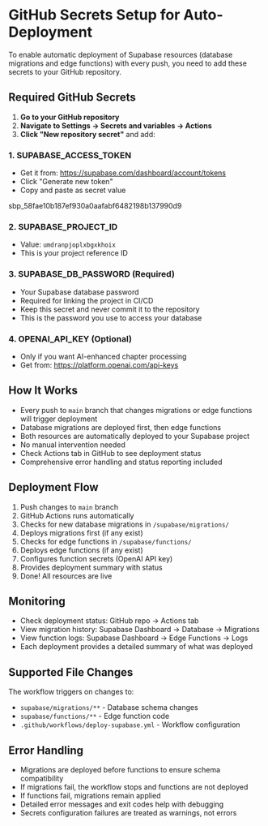 # GitHub Secrets Setup for Auto-Deployment

To enable automatic deployment of Supabase resources (database migrations and edge functions) with every push, you need to add these secrets to your GitHub repository.

## Required GitHub Secrets

1. **Go to your GitHub repository**
2. **Navigate to Settings → Secrets and variables → Actions**
3. **Click "New repository secret"** and add:

### 1. SUPABASE_ACCESS_TOKEN
- Get it from: https://supabase.com/dashboard/account/tokens
- Click "Generate new token"
- Copy and paste as secret value

sbp_58fae10b187ef930a0aafabf6482198b137990d9

### 2. SUPABASE_PROJECT_ID
- Value: `umdranpjoplxbgxkhoix`
- This is your project reference ID

### 3. SUPABASE_DB_PASSWORD (Required)
- Your Supabase database password
- Required for linking the project in CI/CD
- Keep this secret and never commit it to the repository
- This is the password you use to access your database

### 4. OPENAI_API_KEY (Optional)
- Only if you want AI-enhanced chapter processing
- Get from: https://platform.openai.com/api-keys

## How It Works

- Every push to `main` branch that changes migrations or edge functions will trigger deployment
- Database migrations are deployed first, then edge functions
- Both resources are automatically deployed to your Supabase project
- No manual intervention needed
- Check Actions tab in GitHub to see deployment status
- Comprehensive error handling and status reporting included

## Deployment Flow

1. Push changes to `main` branch
2. GitHub Actions runs automatically
3. Checks for new database migrations in `/supabase/migrations/`
4. Deploys migrations first (if any exist)
5. Checks for edge functions in `/supabase/functions/`
6. Deploys edge functions (if any exist)
7. Configures function secrets (OpenAI API key)
8. Provides deployment summary with status
9. Done! All resources are live

## Monitoring

- Check deployment status: GitHub repo → Actions tab
- View migration history: Supabase Dashboard → Database → Migrations
- View function logs: Supabase Dashboard → Edge Functions → Logs
- Each deployment provides a detailed summary of what was deployed

## Supported File Changes

The workflow triggers on changes to:
- `supabase/migrations/**` - Database schema changes
- `supabase/functions/**` - Edge function code
- `.github/workflows/deploy-supabase.yml` - Workflow configuration

## Error Handling

- Migrations are deployed before functions to ensure schema compatibility
- If migrations fail, the workflow stops and functions are not deployed
- If functions fail, migrations remain applied
- Detailed error messages and exit codes help with debugging
- Secrets configuration failures are treated as warnings, not errors


